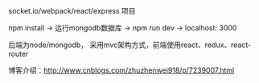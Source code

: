 socket.io/webpack/react/express 项目 

npm install -> 运行mongodb数据库 -> npm run dev -> localhost: 3000

后端为node/mongodb， 采用mvc架构方式，前端使用react、redux、react-router

博客介绍：http://www.cnblogs.com/zhuzhenwei918/p/7239007.html
